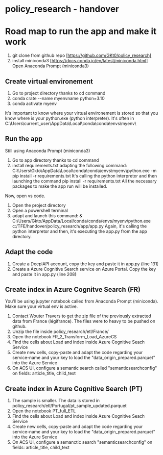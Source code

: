 # policy_research - handover
# Road map to run the app and make it work

1) git clone from github repo [https://github.com/GKt0/policy_research]
2) install miniconda3 [https://docs.conda.io/en/latest/miniconda.html]
Open Anaconda Prompt (miniconda3) 
## Create virtual environement
1) Go to project directory thanks to cd command
2) conda crate --name myenvname python=3.10
3) conda activate myenv

It's important to know where your virtual environement is stored so that you know where is your python.exe (python interpreter). It's often in C:\Users\current_user\AppData\Local\conda\conda\envs\myenv\

## Run the app
Still using Anaconda Prompt (miniconda3)
1) Go to app directory thanks to cd command
2) install requirements.txt adapting the following command: C:\Users\Gkto\AppData\Local\conda\conda\envs\myenv\python.exe -m pip install -r requirements.txt
It's calling the python interpretor and then launching the command pip install -r requirements.txt
All the necessary packages to make the app run will be installed.

Now, open vs code.
1) Open the project directory
2) Open a powershell terminal
3) adapt and launch this command: 
& C:/Users/Gkto/AppData/Local/conda/conda/envs/myenv/python.exe c:/TFE/handover/policy_research/app/app.py
Again, it's calling the python interpretor and then, it's executing the app.py from the app directory.

## Adapt the code
1) Create a DeeplAPI account, copy the key and paste it in app.py (line 131)
2) Create a Azure Cognitive Search service on Azure Portal. Copy the key and paste it in app.py (line 208)

## Create index in Azure Cognitve Search (FR)
You'll be using jupyter notebook called from Anaconda Prompt (miniconda). Make sure your virtual env is active.
1) Contact Wouter Travers to get the zip file of the previously extracted data from France (légifrance). The files were to heavy to be pushed on github.
2) Unzip the file inside policy_research/etl/France/
3) Open the notebook FR_2_Transform_Load_AzureCS
4) Find the cells about Load and index inside Azure Cognitive Seach Service
5) Create new cells, copy-paste and adapt the code regarding your service-name and your key to load the "data_origin_prepared.parquet" into the Azure Service
6) On ACS UI, configure a semantic search called "semanticsearchconfig" on fields: article_title, child_text

## Create index in Azure Cognitive Search (PT)
1) The sample is smaller. The data is stored in policy_research/etl/Portugal/pt_sample_updated.parquet
2) Open the notebook PT_full_ETL
3) Find the cells about Load and index inside Azure Cognitive Seach Service
4) Create new cells, copy-paste and adapt the code regarding your service-name and your key to load the "data_origin_prepared.parquet" into the Azure Service
5) On ACS UI, configure a semanctic search "semanticsearchconfig" on fields: article_title, child_text
